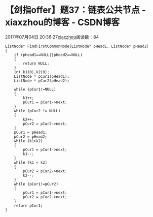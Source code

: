 # 【剑指offer】题37：链表公共节点 - xiaxzhou的博客 - CSDN博客





2017年07月04日 20:36:27[xiaxzhou](https://me.csdn.net/xiaxzhou)阅读数：84








```
ListNode* FindFirstCommonNode(ListNode* pHead1, ListNode* pHead2)
{
    if (pHead1==NULL||pHead2==NULL)
    {
        return NULL;
    }
    int k1(0),k2(0);
    ListNode * pCur1(pHead1);
    ListNode * pCur2(pHead2);

    while (pCur1!=NULL)
    {
        k1++;
        pCur1 = pCur1->next;
    }
    while (pCur2 != NULL)
    {
        k2++;
        pCur2 = pCur2->next;
    }
    pCur1 = pHead1;
    pCur2 = pHead2;
    while (k1>k2)
    {
        pCur1 = pCur1->next;
        k1--;
    }
    while (k1 < k2)
    {
        pCur2 = pCur2->next;
        k2--;
    }
    while (pCur1!=pCur2)
    {
        pCur1 = pCur1->next;
        pCur2 = pCur2->next;
    }
    return pCur1;
}
```




